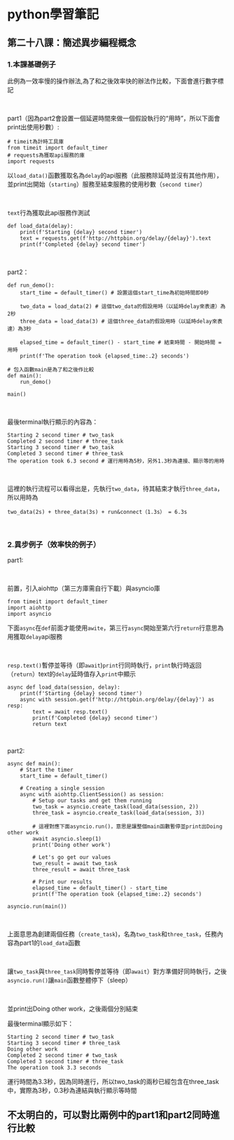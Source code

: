 # python學習筆記

## 第二十八課：簡述異步編程概念

### 1.本課基礎例子

此例為一效率慢的操作辦法,為了和之後效率快的辦法作比較，下面會進行數字標記

&nbsp;

part1（因為part2會設置一個延遲時間來做一個假設執行的“用時”，所以下面會print出使用秒數）:

```
# timeit為計時工具庫
from timeit import default_timer
# requests為獲取api服務的庫
import requests
```

以`load_data()`函數獲取名為`delay`的api服務（此服務除延時並沒有其他作用），並print出開始（`starting`）服務至結束服務的使用秒數（`second timer`）

<br>

`text`行為獲取此api服務作測試

```
def load_data(delay):
    print(f'Starting {delay} second timer')
    text = requests.get(f'http://httpbin.org/delay/{delay}').text
    print(f'Completed {delay} second timer')
```

&nbsp;

part2：

```
def run_demo():
    start_time = default_timer() # 設置這個start_time為初始時間即0秒

    two_data = load_data(2) # 這個two_data的假設用時（以延時delay來表達）為2秒
    three_data = load_data(3) # 這個three_data的假設用時（以延時delay來表達）為3秒

    elapsed_time = default_timer() - start_time # 結束時間 - 開始時間 = 用時
    print(f'The operation took {elapsed_time:.2} seconds') 

# 包入函數main是為了和之後作比較
def main():
    run_demo()

main()
```

&nbsp;

最後terminal執行顯示的內容為：
```
Starting 2 second timer # two_task
Completed 2 second timer # three_task
Starting 3 second timer # two_task
Completed 3 second timer # three_task
The operation took 6.3 second # 運行用時為5秒，另外1.3秒為連接、顯示等的用時
```

&nbsp;

這裡的執行流程可以看得出是，先執行`two_data`，待其結束才執行`three_data`，所以用時為
```
two_data(2s) + three_data(3s) + run&connect（1.3s） = 6.3s
```

&nbsp;

### 2.異步例子（效率快的例子）

part1:

&nbsp;

前置，引入aiohttp（第三方庫需自行下載）與asyncio庫

```
from timeit import default_timer
import aiohttp
import asyncio
```

下面`async`在`def`前面才能使用`awite`，第三行`async`開始至第六行`return`行意思為用獲取`delay`api服務

<br>

`resp.text()`暫停並等待（即`await`)`print`行同時執行，`print`執行時返回（`return`）text的`delay`延時值存入`print`中顯示

```
async def load_data(session, delay):
    print(f'Starting {delay} second timer')
    async with session.get(f'http://httpbin.org/delay/{delay}') as resp:
        text = await resp.text()
        print(f'Completed {delay} second timer')
        return text
```

&nbsp;

part2:

```
async def main():
    # Start the timer
    start_time = default_timer()

    # Creating a single session
    async with aiohttp.ClientSession() as session:
        # Setup our tasks and get them running
        two_task = asyncio.create_task(load_data(session, 2))
        three_task = asyncio.create_task(load_data(session, 3))

        # 這裡對應下面asyncio.run()，意思是讓整個main函數暫停並print出Doing other work
        await asyncio.sleep(1)
        print('Doing other work')

        # Let's go get our values
        two_result = await two_task
        three_result = await three_task

        # Print our results
        elapsed_time = default_timer() - start_time
        print(f'The operation took {elapsed_time:.2} seconds')

asyncio.run(main())
```

&nbsp;

上面意思為創建兩個任務（`create_task`)，名為`two_task`和`three_task`，任務內容為part1的`load_data`函數

<br>

讓`two_task`與`three_task`同時暫停並等待（即`await`）對方準備好同時執行，之後`asyncio.run()`讓`main`函數整體停下（sleep）

<br>

並print出Doing other work，之後兩個分別結束

最後terminal顯示如下：

```
Starting 2 second timer # two_task
Starting 3 second timer # three_task
Doing other work
Completed 2 second timer # two_task
Completed 3 second timer # three_task
The operation took 3.3 seconds
```

運行時間為3.3秒，因為同時進行，所以two_task的兩秒已經包含在three_task中，實際為3秒，0.3秒為連結與執行顯示等時間

## 不太明白的，可以對比兩例中的part1和part2同時進行比較